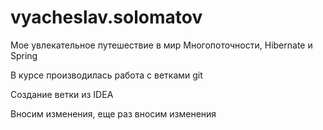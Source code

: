 # vyacheslav.solomatov
Мое увлекательное путешествие в мир Многопоточности, Hibernate и Spring

В курсе производилась работа с ветками git

Создание ветки из IDEA

Вносим изменения, еще раз вносим изменения